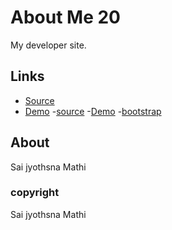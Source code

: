 # About Me 20

My developer site.

## Links

- [Source](https://github.com/profcase/about-me-20)
- [Demo](https://profcase.github.io/about-me-20/)
-[source](https://github.com/profcase/web-apps-list)
-[Demo](https://profcase.github.io/web-apps-list/)
-[bootstrap](https://maxcdn.bootstrapcdn.com/bootstrap/4.0.0/js/bootstrap.min.js)
## About

Sai jyothsna Mathi
### copyright
Sai jyothsna Mathi
